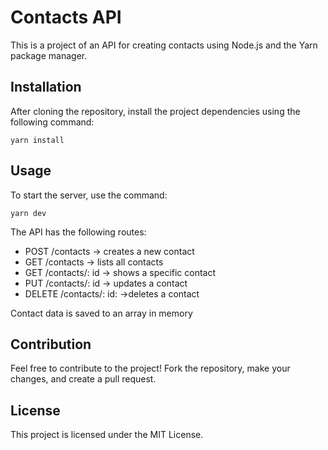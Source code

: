 # Contacts API

This is a project of an API for creating contacts using Node.js and the Yarn package manager.

## Installation

After cloning the repository, install the project dependencies using the following command:
```
yarn install
```

## Usage

To start the server, use the command:
```
yarn dev
```

The API has the following routes:

- POST /contacts -> creates a new contact
- GET /contacts -> lists all contacts
- GET /contacts/: id -> shows a specific contact
- PUT /contacts/: id -> updates a contact
- DELETE /contacts/: id: ->deletes a contact

Contact data is saved to an array in memory

## Contribution

Feel free to contribute to the project! Fork the repository, make your changes, and create a pull request.

## License

This project is licensed under the MIT License.
